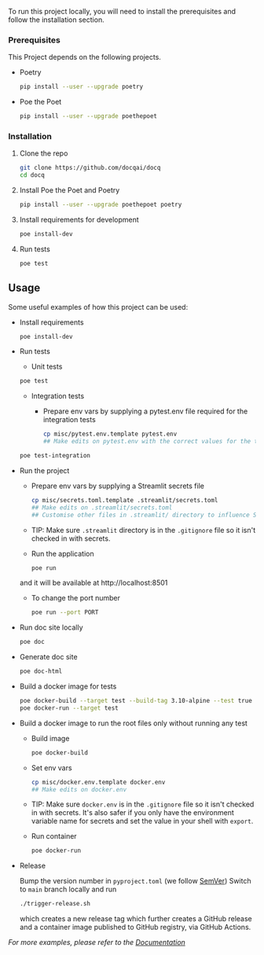 <!-- ## Getting Started -->

To run this project locally, you will need to install the prerequisites and follow the installation section.

### Prerequisites

This Project depends on the following projects.

- Poetry

  ```sh
  pip install --user --upgrade poetry
  ```

- Poe the Poet
  ```sh
  pip install --user --upgrade poethepoet
  ```

### Installation

1. Clone the repo

   ```sh
   git clone https://github.com/docqai/docq
   cd docq
   ```

2. Install Poe the Poet and Poetry

   ```sh
   pip install --user --upgrade poethepoet poetry
   ```

3. Install requirements for development

   ```sh
   poe install-dev
   ```

4. Run tests

   ```sh
   poe test
   ```

<!-- USAGE EXAMPLES -->

## Usage

Some useful examples of how this project can be used:

- Install requirements

  ```sh
  poe install-dev
  ```

- Run tests
  
  - Unit tests

  ```sh
  poe test
  ``` 

  - Integration tests
  
    - Prepare env vars by supplying a pytest.env file required for the integration tests

      ```sh
      cp misc/pytest.env.template pytest.env
      ## Make edits on pytest.env with the correct values for the test environment then run the tests
      ```
  
  ```sh
  poe test-integration
  ```

- Run the project

  - Prepare env vars by supplying a Streamlit secrets file

    ```sh
    cp misc/secrets.toml.template .streamlit/secrets.toml
    ## Make edits on .streamlit/secrets.toml
    ## Customise other files in .streamlit/ directory to influence Streamlit behaviour
    ```

  - TIP: Make sure `.streamlit` directory is in the `.gitignore` file so it isn't checked in with secrets.

  - Run the application

    ```sh
    poe run
    ```

  and it will be available at http://localhost:8501

  - To change the port number

    ```sh
    poe run --port PORT
    ```

- Run doc site locally

  ```sh
  poe doc
  ```

- Generate doc site

  ```sh
  poe doc-html
  ```

- Build a docker image for tests

  ```sh
  poe docker-build --target test --build-tag 3.10-alpine --test true
  poe docker-run --target test
  ```

- Build a docker image to run the root files only without running any test

  - Build image

    ```sh
    poe docker-build
    ```

  - Set env vars

    ```sh
    cp misc/docker.env.template docker.env
    ## Make edits on docker.env
    ```

  - TIP: Make sure `docker.env` is in the `.gitignore` file so it isn't checked in with secrets. It's also safer if you only have the environment variable name for secrets and set the value in your shell with `export`.

  - Run container

    ```sh
    poe docker-run
    ```

- Release

  Bump the version number in `pyproject.toml` (we follow [SemVer](https://semver.org/))
  Switch to `main` branch locally and run

  ```sh
  ./trigger-release.sh
  ```

  which creates a new release tag which further creates a GitHub release and a container image published to GitHub registry, via GitHub Actions.

_For more examples, please refer to the [Documentation](https://docqai.github.io/docq/)_
